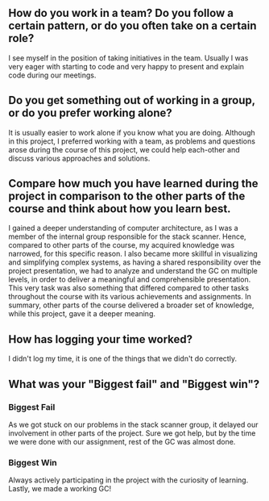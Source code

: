 ## How do you work in a team? Do you follow a certain pattern, or do you often take on a certain role?
I see myself in the position of taking initiatives in the team. Usually I was very eager with starting to code and
very happy to present and explain code during our meetings.
## Do you get something out of working in a group, or do you prefer working alone?
It is usually easier to work alone if you know what you are doing.
Although in this project, I preferred working with a team, as problems and questions arose during the
course of this project, we could help each-other and discuss various approaches and solutions.
## Compare how much you have learned during the project in comparison to the other parts of the course and think about how you learn best.
I gained a deeper understanding of computer architecture, as I was a member of the internal group responsible for the
stack scanner. Hence, compared to other parts of the course, my acquired knowledge was narrowed, for this specific reason.
I also became more skillful in visualizing and simplifying complex systems, as having a shared responsibility over the project 
presentation, we had to analyze and understand the GC on multiple levels, in order to deliver a meaningful and comprehensible presentation. This
very task was also something that differed compared to other tasks throughout the course with its various achievements and assignments.
In summary, other parts of the course delivered a broader set of knowledge, while this project,
gave it a deeper meaning.
## How has logging your time worked?
I didn't log my time, it is one of the things that we didn't do correctly.
## What was your "Biggest fail" and "Biggest win"?
### Biggest Fail
As we got stuck on our problems in the stack scanner group, it delayed our involvement
in other parts of the project. Sure we got help, but by the time we were done with our assignment, rest
of the GC was almost done.
### Biggest Win
Always actively participating in the project with the curiosity of learning.
Lastly, we made a working GC!

